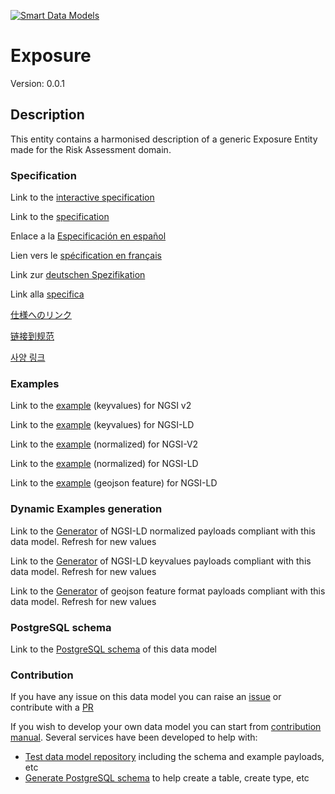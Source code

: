 [![Smart Data Models](https://smartdatamodels.org/wp-content/uploads/2022/01/SmartDataModels_logo.png "Logo")](https://smartdatamodels.org)
# Exposure
Version: 0.0.1

## Description 

This entity contains a harmonised description of a generic Exposure Entity made for the Risk Assessment domain.
### Specification

Link to the [interactive specification](https://swagger.lab.fiware.org/?url=https://smart-data-models.github.io/dataModel.RiskManagement/Exposure/swagger.yaml)

Link to the [specification](https://github.com/smart-data-models/dataModel.RiskManagement/blob/master/Exposure/doc/spec.md)

Enlace a la [Especificación en español](https://github.com/smart-data-models/dataModel.RiskManagement/blob/master/Exposure/doc/spec_ES.md)

Lien vers le [spécification en français](https://github.com/smart-data-models/dataModel.RiskManagement/blob/master/Exposure/doc/spec_FR.md)

Link zur [deutschen Spezifikation](https://github.com/smart-data-models/dataModel.RiskManagement/blob/master/Exposure/doc/spec_DE.md)

Link alla [specifica](https://github.com/smart-data-models/dataModel.RiskManagement/blob/master/Exposure/doc/spec_IT.md)

[仕様へのリンク](https://github.com/smart-data-models/dataModel.RiskManagement/blob/master/Exposure/doc/spec_JA.md)

[链接到规范](https://github.com/smart-data-models/dataModel.RiskManagement/blob/master/Exposure/doc/spec_ZH.md)

[사양 링크](https://github.com/smart-data-models/dataModel.RiskManagement/blob/master/Exposure/doc/spec_KO.md)
### Examples

Link to the [example](https://smart-data-models.github.io/dataModel.RiskManagement/Exposure/examples/example.json) (keyvalues) for NGSI v2

Link to the [example](https://smart-data-models.github.io/dataModel.RiskManagement/Exposure/examples/example.jsonld) (keyvalues) for NGSI-LD

Link to the [example](https://smart-data-models.github.io/dataModel.RiskManagement/Exposure/examples/example-normalized.json) (normalized) for NGSI-V2

Link to the [example](https://smart-data-models.github.io/dataModel.RiskManagement/Exposure/examples/example-normalized.jsonld) (normalized) for NGSI-LD

Link to the [example](https://smart-data-models.github.io/dataModel.RiskManagement/Exposure/examples/example-geojsonfeature.json) (geojson feature) for NGSI-LD
### Dynamic Examples generation

Link to the [Generator](https://smartdatamodels.org/extra/ngsi-ld_generator.php?schemaUrl=https://raw.githubusercontent.com/smart-data-models/dataModel.RiskManagement/master/Exposure/schema.json&email=info@smartdatamodels.org) of NGSI-LD normalized payloads compliant with this data model. Refresh for new values

Link to the [Generator](https://smartdatamodels.org/extra/ngsi-ld_generator_keyvalues.php?schemaUrl=https://raw.githubusercontent.com/smart-data-models/dataModel.RiskManagement/master/Exposure/schema.json&email=info@smartdatamodels.org) of NGSI-LD keyvalues payloads compliant with this data model. Refresh for new values

Link to the [Generator](https://smartdatamodels.org/extra/geojson_features_generator.php?schemaUrl=https://raw.githubusercontent.com/smart-data-models/dataModel.RiskManagement/master/Exposure/schema.json&email=info@smartdatamodels.org) of geojson feature format payloads compliant with this data model. Refresh for new values
### PostgreSQL schema

Link to the [PostgreSQL schema](https://github.com/smart-data-models/dataModel.RiskManagement/blob/master/Exposure/schema.sql) of this data model
### Contribution

 If you have any issue on this data model you can raise an [issue](https://github.com/smart-data-models/dataModel.RiskManagement/issues)  or contribute with a [PR](https://github.com/smart-data-models/dataModel.RiskManagement/pulls)

 If you wish to develop your own data model you can start from [contribution manual](https://bit.ly/contribution_manual). Several services have been developed to help with: 
 - [Test data model repository](https://smartdatamodels.org/index.php/data-models-contribution-api/) including the schema and example payloads, etc
 - [Generate PostgreSQL schema](https://smartdatamodels.org/index.php/sql-service/) to help create a table, create type, etc